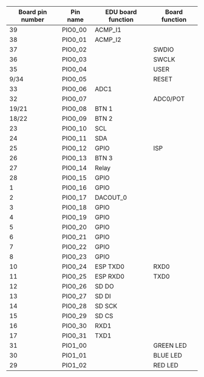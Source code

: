 <div align = "center">

| Board pin number | Pin name | EDU board function | Board function |
| -------- | ---------------- | ------------------ | -------------- |
| 39 | PIO0_00 | ACMP_I1 | |
| 38 | PIO0_01 | ACMP_I2 | |
| 37 | PIO0_02 |  | SWDIO |
| 36 | PIO0_03 |  | SWCLK |
| 35 | PIO0_04 |  | USER |
| 9/34 | PIO0_05 |  | RESET |
|33 | PIO0_06 | ADC1 | |
| 32 | PIO0_07 |  | ADC0/POT |
| 19/21 | PIO0_08 | BTN 1 |  |
| 18/22 | PIO0_09 | BTN 2 |  |
| 23 | PIO0_10 | SCL |  |
| 24 | PIO0_11 | SDA |  |
| 25 | PIO0_12 | GPIO | ISP |
| 26 | PIO0_13 | BTN 3 |  |
| 27 | PIO0_14 | Relay |  |
| 28 | PIO0_15 | GPIO |  |
| 1 | PIO0_16 | GPIO |  |
| 2 | PIO0_17 | DACOUT_0 |  |
| 3 | PIO0_18 | GPIO |  |
| 4 | PIO0_19 | GPIO |  |
| 5 | PIO0_20 | GPIO |  |
| 6 | PIO0_21 | GPIO |  |
| 7 | PIO0_22 | GPIO |  |
| 8 | PIO0_23 | GPIO |  |
| 10 | PIO0_24 | ESP TXD0 | RXD0 |
| 11 | PIO0_25 | ESP RXD0 | TXD0 |
| 12 | PIO0_26 | SD DO |  |
| 13 | PIO0_27 | SD DI |  |
| 14 | PIO0_28 | SD SCK |  |
| 15 | PIO0_29 | SD CS |  |
| 16 | PIO0_30 | RXD1 |  |
| 17 | PIO0_31 | TXD1 |  |
| 31 | PIO1_00 |  | GREEN LED |
| 30 | PIO1_01 |  | BLUE LED |
| 29 | PIO1_02 |  | RED LED |

</div>
